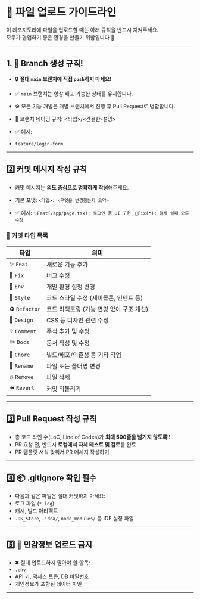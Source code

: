 # 📁 파일 업로드 가이드라인

이 레포지토리에 파일을 업로드할 때는 아래 규칙을 반드시 지켜주세요.  
모두가 협업하기 좋은 환경을 만들기 위함입니다 🙏

---

## 1. 📂 Branch 생성 규칙!

- 🔒 **절대 `main` 브랜치에 직접 `push`하지 마세요!**
- ✅ `main` 브랜치는 항상 배포 가능한 상태를 유지합니다.
- ⚙️ 모든 기능 개발은 개별 브랜치에서 진행 후 Pull Request로 병합합니다.
- 🔧 브랜치 네이밍 규칙: <타입>/<간결한-설명>

- ✅ 예시:
- `feature/login-form`

---

## 2️⃣ 커밋 메시지 작성 규칙

- 커밋 메시지는 **의도 중심으로 명확하게 작성**해주세요.
- 기본 포맷: `<타입>: <무엇을 변경했는지 요약>`

- ✅ 예시:
  `✨Feat(/app/page.tsx): 로그인 폼 UI 구현`
  , `🐛Fix(*): 결제 실패 오류 수정`



### 🔖 커밋 타입 목록

| 타입        | 의미                                     |
|-------------|------------------------------------------|
| ✨ `Feat`     | 새로운 기능 추가                          |
| 🐛 `Fix`      | 버그 수정                                 |
| 🔨 `Env`      | 개발 환경 설정 변경                      |
| 📝 `Style`    | 코드 스타일 수정 (세미콜론, 인덴트 등)     |
| ♻️ `Refactor` | 코드 리팩토링 (기능 변경 없이 구조 개선)   |
| 💄 `Design`   | CSS 등 디자인 관련 수정                   |
| 💡 `Comment`  | 주석 추가 및 수정                         |
| ✏️ `Docs`     | 문서 작성 및 수정                         |
| 👷 `Chore`    | 빌드/배포/의존성 등 기타 작업              |
| 🚚 `Rename`   | 파일 또는 폴더명 변경                     |
| 🔥 `Remove`   | 파일 삭제                                 |
| ⏪ `Revert`   | 커밋 되돌리기                                |

---

## 3️⃣ Pull Request 작성 규칙

- 총 코드 라인 수(LoC, Line of Codes)가 **최대 500줄을 넘기지 않도록**!!
- PR 요청 전, 반드시 **로컬에서 자체 테스트 및 검토**를 완료
- PR 템플릿 서식 맞춰서 PR 메세지 작성하기

---

## 4️⃣ 📦 .gitignore 확인 필수

- 다음과 같은 파일은 절대 커밋하지 마세요:
- 로그 파일 (`*.log`)
- 캐시, 빌드 아티팩트
- `.DS_Store`, `.idea/`, `node_modules/` 등 IDE 설정 파일

---

## 5️⃣ 🔐 민감정보 업로드 금지

- ❌ 절대 업로드하지 말아야 할 항목:
- `.env`
- API 키, 액세스 토큰, DB 비밀번호
- 개인정보가 포함된 데이터 파일

---

